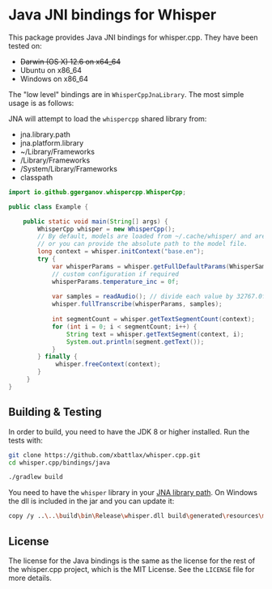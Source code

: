 # Java JNI bindings for Whisper

This package provides Java JNI bindings for whisper.cpp. They have been tested on:

  * <strike>Darwin (OS X) 12.6 on x64_64</strike>
  * Ubuntu on x86_64
  * Windows on x86_64

The "low level" bindings are in `WhisperCppJnaLibrary`. The most simple usage is as follows:

JNA will attempt to load the `whispercpp` shared library from:

- jna.library.path
- jna.platform.library
- ~/Library/Frameworks
- /Library/Frameworks
- /System/Library/Frameworks
- classpath

```java
import io.github.ggerganov.whispercpp.WhisperCpp;

public class Example {

    public static void main(String[] args) {
        WhisperCpp whisper = new WhisperCpp();
        // By default, models are loaded from ~/.cache/whisper/ and are usually named "ggml-${name}.bin"
        // or you can provide the absolute path to the model file.
        long context = whisper.initContext("base.en");
        try {
            var whisperParams = whisper.getFullDefaultParams(WhisperSamplingStrategy.WHISPER_SAMPLING_GREEDY);
            // custom configuration if required
            whisperParams.temperature_inc = 0f;
            
            var samples = readAudio(); // divide each value by 32767.0f
            whisper.fullTranscribe(whisperParams, samples);
            
            int segmentCount = whisper.getTextSegmentCount(context);
            for (int i = 0; i < segmentCount; i++) {
                String text = whisper.getTextSegment(context, i);
                System.out.println(segment.getText());
            }
        } finally {
             whisper.freeContext(context);
        }
     }
}
```

## Building & Testing

In order to build, you need to have the JDK 8 or higher installed. Run the tests with:

```bash
git clone https://github.com/xbattlax/whisper.cpp.git
cd whisper.cpp/bindings/java

./gradlew build
```

You need to have the `whisper` library in your [JNA library path](https://java-native-access.github.io/jna/4.2.1/com/sun/jna/NativeLibrary.html). On Windows the dll is included in the jar and you can update it:

```bash
copy /y ..\..\build\bin\Release\whisper.dll build\generated\resources\main\win32-x86-64\whisper.dll
```


## License

The license for the Java bindings is the same as the license for the rest of the whisper.cpp project, which is the MIT License. See the `LICENSE` file for more details.

